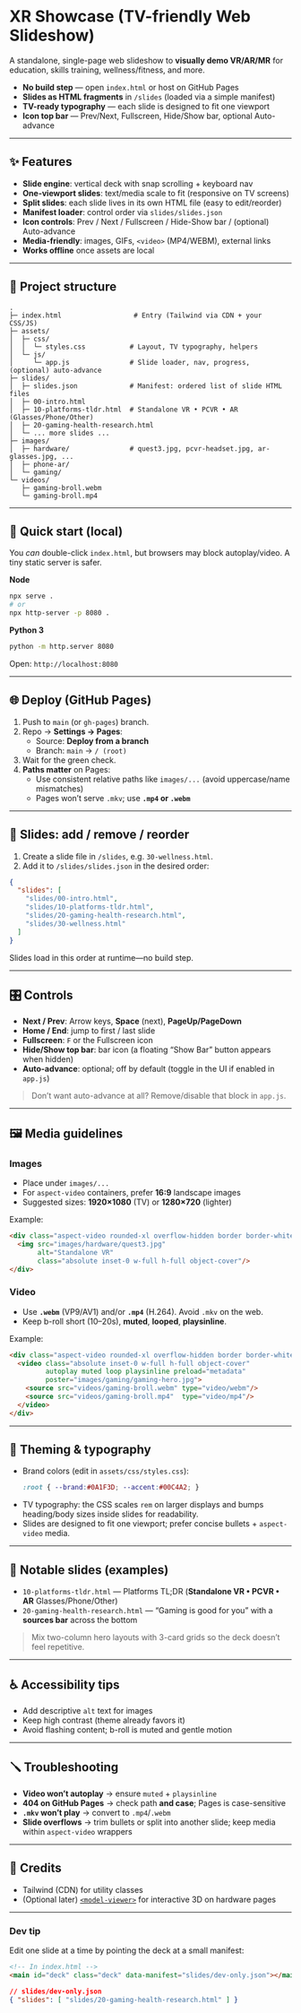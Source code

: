 # XR Showcase (TV-friendly Web Slideshow)

A standalone, single-page web slideshow to **visually demo VR/AR/MR** for education, skills training, wellness/fitness, and more.

- **No build step** — open `index.html` or host on GitHub Pages  
- **Slides as HTML fragments** in `/slides` (loaded via a simple manifest)  
- **TV-ready typography** — each slide is designed to fit one viewport  
- **Icon top bar** — Prev/Next, Fullscreen, Hide/Show bar, optional Auto-advance

---

## ✨ Features

- **Slide engine**: vertical deck with snap scrolling + keyboard nav  
- **One-viewport slides**: text/media scale to fit (responsive on TV screens)  
- **Split slides**: each slide lives in its own HTML file (easy to edit/reorder)  
- **Manifest loader**: control order via `slides/slides.json`  
- **Icon controls**: Prev / Next / Fullscreen / Hide-Show bar / (optional) Auto-advance  
- **Media-friendly**: images, GIFs, `<video>` (MP4/WEBM), external links  
- **Works offline** once assets are local

---

## 📁 Project structure

```
.
├─ index.html                  # Entry (Tailwind via CDN + your CSS/JS)
├─ assets/
│  ├─ css/
│  │  └─ styles.css           # Layout, TV typography, helpers
│  └─ js/
│     └─ app.js               # Slide loader, nav, progress, (optional) auto-advance
├─ slides/
│  ├─ slides.json             # Manifest: ordered list of slide HTML files
│  ├─ 00-intro.html
│  ├─ 10-platforms-tldr.html  # Standalone VR • PCVR • AR (Glasses/Phone/Other)
│  ├─ 20-gaming-health-research.html
│  └─ ... more slides ...
├─ images/
│  ├─ hardware/               # quest3.jpg, pcvr-headset.jpg, ar-glasses.jpg, ...
│  ├─ phone-ar/
│  └─ gaming/
└─ videos/
   ├─ gaming-broll.webm
   └─ gaming-broll.mp4
```

---

## 🚀 Quick start (local)

You *can* double-click `index.html`, but browsers may block autoplay/video. A tiny static server is safer.

**Node**
```bash
npx serve .
# or
npx http-server -p 8080 .
```

**Python 3**
```bash
python -m http.server 8080
```

Open: `http://localhost:8080`

---

## 🌐 Deploy (GitHub Pages)

1. Push to `main` (or `gh-pages`) branch.  
2. Repo → **Settings → Pages**:
   - Source: **Deploy from a branch**
   - Branch: `main` → `/ (root)`
3. Wait for the green check.  
4. **Paths matter** on Pages:
   - Use consistent relative paths like `images/...` (avoid uppercase/name mismatches)
   - Pages won’t serve `.mkv`; use **`.mp4` or `.webm`**

---

## 🧩 Slides: add / remove / reorder

1. Create a slide file in `/slides`, e.g. `30-wellness.html`.  
2. Add it to `/slides/slides.json` in the desired order:

```json
{
  "slides": [
    "slides/00-intro.html",
    "slides/10-platforms-tldr.html",
    "slides/20-gaming-health-research.html",
    "slides/30-wellness.html"
  ]
}
```

Slides load in this order at runtime—no build step.

---

## 🎛️ Controls

- **Next / Prev**: Arrow keys, **Space** (next), **PageUp/PageDown**  
- **Home / End**: jump to first / last slide  
- **Fullscreen**: `F` or the Fullscreen icon  
- **Hide/Show top bar**: bar icon (a floating “Show Bar” button appears when hidden)  
- **Auto-advance**: optional; off by default (toggle in the UI if enabled in `app.js`)

> Don’t want auto-advance at all? Remove/disable that block in `app.js`.

---

## 🖼️ Media guidelines

### Images
- Place under `images/...`  
- For `aspect-video` containers, prefer **16:9** landscape images  
- Suggested sizes: **1920×1080** (TV) or **1280×720** (lighter)

Example:
```html
<div class="aspect-video rounded-xl overflow-hidden border border-white/10">
  <img src="images/hardware/quest3.jpg"
       alt="Standalone VR"
       class="absolute inset-0 w-full h-full object-cover"/>
</div>
```

### Video
- Use **`.webm`** (VP9/AV1) and/or **`.mp4`** (H.264). Avoid `.mkv` on the web.
- Keep b-roll short (10–20s), **muted**, **looped**, **playsinline**.

Example:
```html
<div class="aspect-video rounded-xl overflow-hidden border border-white/10">
  <video class="absolute inset-0 w-full h-full object-cover"
         autoplay muted loop playsinline preload="metadata"
         poster="images/gaming/gaming-hero.jpg">
    <source src="videos/gaming-broll.webm" type="video/webm"/>
    <source src="videos/gaming-broll.mp4"  type="video/mp4"/>
  </video>
</div>
```

---

## 🎨 Theming & typography

- Brand colors (edit in `assets/css/styles.css`):
  ```css
  :root { --brand:#0A1F3D; --accent:#00C4A2; }
  ```
- TV typography: the CSS scales `rem` on larger displays and bumps heading/body sizes inside slides for readability.
- Slides are designed to fit one viewport; prefer concise bullets + `aspect-video` media.

---

## 🧠 Notable slides (examples)

- `10-platforms-tldr.html` — Platforms TL;DR (**Standalone VR • PCVR • AR** Glasses/Phone/Other)  
- `20-gaming-health-research.html` — “Gaming is good for you” with a **sources bar** across the bottom

> Mix two-column hero layouts with 3-card grids so the deck doesn’t feel repetitive.

---

## ♿ Accessibility tips

- Add descriptive `alt` text for images  
- Keep high contrast (theme already favors it)  
- Avoid flashing content; b-roll is muted and gentle motion

---

## 🪛 Troubleshooting

- **Video won’t autoplay** → ensure `muted` + `playsinline`  
- **404 on GitHub Pages** → check path **and case**; Pages is case-sensitive  
- **`.mkv` won’t play** → convert to `.mp4`/`.webm`  
- **Slide overflows** → trim bullets or split into another slide; keep media within `aspect-video` wrappers

---

## 🙌 Credits

- Tailwind (CDN) for utility classes  
- (Optional later) [`<model-viewer>`](https://modelviewer.dev/) for interactive 3D on hardware pages

---

### Dev tip

Edit one slide at a time by pointing the deck at a small manifest:

```html
<!-- In index.html -->
<main id="deck" class="deck" data-manifest="slides/dev-only.json"></main>
```

```json
// slides/dev-only.json
{ "slides": [ "slides/20-gaming-health-research.html" ] }
```
